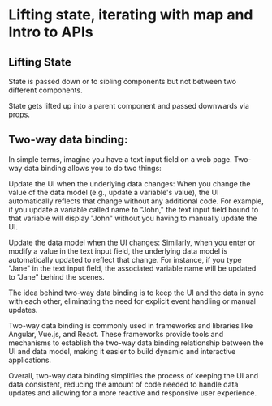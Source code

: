 # Lifting state, iterating with map and Intro to APIs

## Lifting State

State is passed down or to sibling components but not between two different components. 

State gets lifted up into a parent component and passed downwards via props.

## Two-way data binding:
In simple terms, imagine you have a text input field on a web page. Two-way data binding allows you to do two things:

Update the UI when the underlying data changes: When you change the value of the data model (e.g., update a variable's value), the UI automatically reflects that change without any additional code. For example, if you update a variable called name to "John," the text input field bound to that variable will display "John" without you having to manually update the UI.

Update the data model when the UI changes: Similarly, when you enter or modify a value in the text input field, the underlying data model is automatically updated to reflect that change. For instance, if you type "Jane" in the text input field, the associated variable name will be updated to "Jane" behind the scenes.

The idea behind two-way data binding is to keep the UI and the data in sync with each other, eliminating the need for explicit event handling or manual updates.

Two-way data binding is commonly used in frameworks and libraries like Angular, Vue.js, and React. These frameworks provide tools and mechanisms to establish the two-way data binding relationship between the UI and data model, making it easier to build dynamic and interactive applications.

Overall, two-way data binding simplifies the process of keeping the UI and data consistent, reducing the amount of code needed to handle data updates and allowing for a more reactive and responsive user experience.





